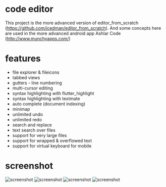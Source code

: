 # code editor

This project is the more advanced version of editor_from_scratch (https://github.com/icedman/editor_from_scratch). And some concepts here are used in the more advanced android app Ashlar Code (http://www.munchyapps.com/)

# features

* file explorer & fileicons
* tabbed views
* gutters - line numbering
* multi-cursor editing
* syntax highlighting with flutter_highlight
* syntax highlighting with textmate
* auto complete (document indexing)
* minimap
* unlimited undo
* unlimited redo
* search and replace
* text search over files
* support for very large files
* support for wrapped & overflowed text
* support for virtual keyboard for mobile

# screenshot

![screenshot](https://raw.githubusercontent.com/icedman/flutter_editor/main/screenshots/Screenshot%20from%202022-03-09%2018-11-43.png)
![screenshot](https://raw.githubusercontent.com/icedman/flutter_editor/main/screenshots/Screenshot%20from%202022-03-30%2010-04-44.png)
![screenshot](https://raw.githubusercontent.com/icedman/flutter_editor/main/screenshots/Screenshot%20from%202022-04-01%2022-21-35.png)
![screenshot](https://raw.githubusercontent.com/icedman/flutter_editor/main/screenshots/Screenshot%20from%202022-04-05%2010-47-24.png)
